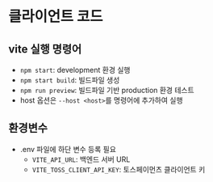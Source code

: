# 클라이언트 코드

## vite 실행 명령어

- `npm start`: development 환경 실행
- `npm start build`: 빌드파일 생성
- `npm run preview`: 빌드파일 기반 production 환경 테스트
- host 옵션은 `--host <host>`를 명령어에 추가하여 실행

## 환경변수

- .env 파일에 하단 변수 등록 필요
  - `VITE_API_URL`: 백엔드 서버 URL
  - `VITE_TOSS_CLIENT_API_KEY`: 토스페이먼츠 클라이언트 키
